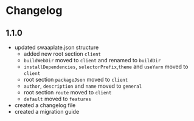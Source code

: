 # Changelog

## 1.1.0

* updated swaaplate.json structure
  * added new root section `client`
  * `buildWebDir` moved to `client` and renamed to `buildDir`
  * `installDependencies`, `selectorPrefix`,`theme` and `useYarn` moved to `client`
  * root section `packageJson` moved to `client`
  * `author`, `description` and `name` moved to `general`
  * root section `route` moved to `client`
  * `default` moved to `features`
* created a changelog file
* created a migration guide
